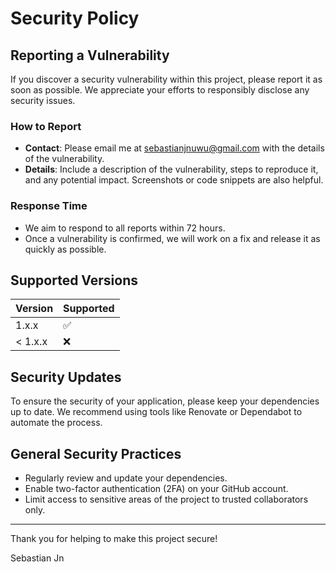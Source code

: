 # Security Policy

## Reporting a Vulnerability

If you discover a security vulnerability within this project, please report it as soon as possible. We appreciate your efforts to responsibly disclose any security issues.

### How to Report

- **Contact**: Please email me at [sebastianjnuwu@gmail.com](mailto:sebastianjnuwu@gmail.com) with the details of the vulnerability.
- **Details**: Include a description of the vulnerability, steps to reproduce it, and any potential impact. Screenshots or code snippets are also helpful.

### Response Time

- We aim to respond to all reports within 72 hours.
- Once a vulnerability is confirmed, we will work on a fix and release it as quickly as possible.

## Supported Versions

| Version | Supported          |
| ------- | ------------------ |
| 1.x.x   | :white_check_mark:  |
| < 1.x.x | :x:                |

## Security Updates

To ensure the security of your application, please keep your dependencies up to date. We recommend using tools like Renovate or Dependabot to automate the process.

## General Security Practices

- Regularly review and update your dependencies.
- Enable two-factor authentication (2FA) on your GitHub account.
- Limit access to sensitive areas of the project to trusted collaborators only.

---

Thank you for helping to make this project secure!

Sebastian Jn
